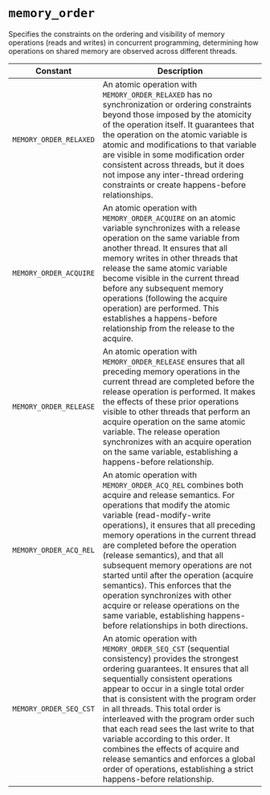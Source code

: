 # `memory_order`
Specifies the constraints on the ordering and visibility of memory operations (reads and writes) in concurrent programming, determining how operations on shared memory are observed across different threads.

| Constant | Description |
| --- | --- |
| `MEMORY_ORDER_RELAXED` | An atomic operation with `MEMORY_ORDER_RELAXED` has no synchronization or ordering constraints beyond those imposed by the atomicity of the operation itself. It guarantees that the operation on the atomic variable is atomic and modifications to that variable are visible in some modification order consistent across threads, but it does not impose any inter-thread ordering constraints or create happens-before relationships. |
| `MEMORY_ORDER_ACQUIRE` | An atomic operation with `MEMORY_ORDER_ACQUIRE` on an atomic variable synchronizes with a release operation on the same variable from another thread. It ensures that all memory writes in other threads that release the same atomic variable become visible in the current thread before any subsequent memory operations (following the acquire operation) are performed. This establishes a happens-before relationship from the release to the acquire. |
| `MEMORY_ORDER_RELEASE` | An atomic operation with `MEMORY_ORDER_RELEASE` ensures that all preceding memory operations in the current thread are completed before the release operation is performed. It makes the effects of these prior operations visible to other threads that perform an acquire operation on the same atomic variable. The release operation synchronizes with an acquire operation on the same variable, establishing a happens-before relationship. |
| `MEMORY_ORDER_ACQ_REL` | An atomic operation with `MEMORY_ORDER_ACQ_REL` combines both acquire and release semantics. For operations that modify the atomic variable (read-modify-write operations), it ensures that all preceding memory operations in the current thread are completed before the operation (release semantics), and that all subsequent memory operations are not started until after the operation (acquire semantics). This enforces that the operation synchronizes with other acquire or release operations on the same variable, establishing happens-before relationships in both directions. |
| `MEMORY_ORDER_SEQ_CST` | An atomic operation with `MEMORY_ORDER_SEQ_CST` (sequential consistency) provides the strongest ordering guarantees. It ensures that all sequentially consistent operations appear to occur in a single total order that is consistent with the program order in all threads. This total order is interleaved with the program order such that each read sees the last write to that variable according to this order. It combines the effects of acquire and release semantics and enforces a global order of operations, establishing a strict happens-before relationship. |
